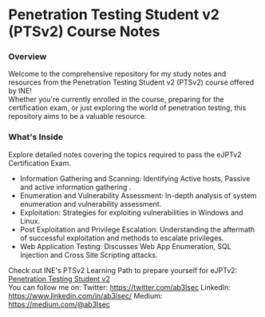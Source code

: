 # Penetration Testing Student v2 (PTSv2) Course Notes

### Overview
Welcome to the comprehensive repository for my study notes and resources from the Penetration Testing Student v2 (PTSv2) course offered by INE! <br> Whether you're currently enrolled in the course, preparing for the certification exam, or just exploring the world of penetration testing, this repository aims to be a valuable resource.

### What's Inside
Explore detailed notes covering the topics required to pass the eJPTv2 Certification Exam.
- Information Gathering and Scanning: Identifying Active hosts, Passive and active information gathering .
- Enumeration and Vulnerability Assessment: In-depth analysis of system enumeration and vulnerability assessment.
- Exploitation: Strategies for exploiting vulnerabilities in Windows and Linux.
- Post Exploitation and Privilege Escalation: Understanding the aftermath of successful exploitation and methods to escalate privileges.
- Web Application Testing: Discusses Web App Enumeration, SQL Injection and Cross Site Scripting attacks.

Check out INE's PTSv2 Learning Path to prepare yourself for eJPTv2: [Penetration Testing Student v2](https://my.ine.com/CyberSecurity/learning-paths/61f88d91-79ff-4d8f-af68-873883dbbd8c/penetration-testing-student-v2)
<br>
You can follow me on:
Twitter: https://twitter.com/ab3lsec
LinkedIn: https://www.linkedin.com/in/ab3lsec/
Medium: https://medium.com/@ab3lsec

